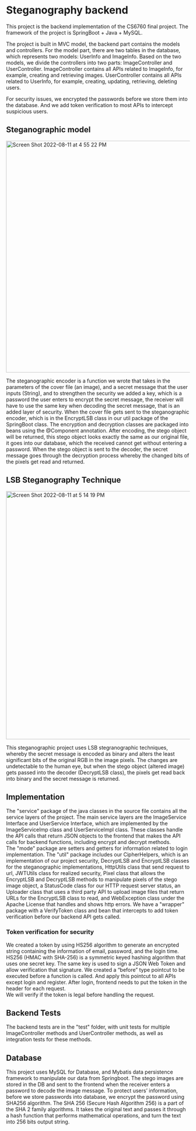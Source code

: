 # Steganography backend

This project is the backend implementation of the CS6760 final project. The framework of the project is 
SpringBoot + Java + MySQL.

The project is built in MVC model, the backend part contains the models and controllers. For the model 
part, there are two tables in the database, which represents two models: UserInfo and ImageInfo. Based 
on the two models, we divide the controllers into two parts: ImageController and UserController. 
ImageController contains all APIs related to ImageInfo, for example, creating and retrieving images.
UserController contains all APIs related to UserInfo, for example, creating, updating, retrieving, 
deleting users.

For security issues, we encrypted the passwords before we store them into the database. And we add token
verification to most APIs to intercept suspicious users.

## Steganographic model

<img width="633" alt="Screen Shot 2022-08-11 at 4 55 22 PM" src="https://user-images.githubusercontent.com/101501462/184261258-a3a27ab4-26bf-4d9e-bda0-88b672222ebc.png">

The steganographic encoder is a function we wrote that takes in the parameters of the cover file (an image), and a secret message that the user inputs (String), and to strengthen the security we added a key, which is a password the user enters to encrypt the secret message, the receiver will have to use the same key when decoding the secret message, that is an added layer of security. When the cover file gets sent to the steganographic encoder, which is in the EncryptLSB class in our util package of the SpringBoot class. The encryption and decryption classes are packaged into beans using the @Component annotation. After encoding, the stego object will be returned, this stego object looks exactly the same as our original file, it goes into our database, which the received cannot get without entering a password. When the stego object is sent to the decoder, the secret message goes through the decryption process whereby the changed bits of the pixels get read and returned.

## LSB Steganography Technique

<img width="678" alt="Screen Shot 2022-08-11 at 5 14 19 PM" src="https://user-images.githubusercontent.com/101501462/184262845-dcc83240-ced8-4162-a84f-1c4321463968.png">

This steganographic project uses LSB stegranographic techniques, whereby the secret message is encoded as binary and alters the least significant bits of the original RGB in the image pixels. The changes are undetectable to the human eye, but when the stego object (altered image) gets passed into the decoder (DecryptLSB class), the pixels get read back into binary and the secret message is returned. 

## Implementation

The "service" package of the java classes in the source file contains all the service layers of the project. The main service layers are the ImageService Interface and UserService Interface, which are implemented by the ImageServiceImp class and UserServiceImpl class. These classes handle the API calls that return JSON objects to the frontend that makes the API calls for backend functions, including encrypt and decrypt methods.  
The "mode" package are setters and getters for information related to login implementation.
The "util" package includes our CipherHelpers, which is an implementation of our project security, DecryptLSB and EncryptLSB classes for the steganographic implementations, HttpUtils class that send request to url, JWTUtils class for realized security, Pixel class that allows the EncryptLSB and DecryptLSB methods to manipulate pixels of the stego image object, a StatusCode class for our HTTP request server status, an Uploader class that uses a third party API to upload image files that return URLs for the EncryptLSB class to read, and WebException class under the Apache License that handles and shows http errors. 
We have a "wrapper" package with a VerifyToken class and bean that intercepts to add token verification before our backend API gets called. 

### Token verification for security

We created a token by using HS256 algorithm to generate an encrypted string containing the information of email, password, and the login time. 
HS256 (HMAC with SHA-256) is a symmetric keyed hashing algorithm that uses one secret key. The same key is used to sign a JSON Web Token and allow verification that signature.
We created a “before” type pointcut to be executed before a function is called. And apply this pointcut to all APIs except login and register.
After login, frontend needs to put the token in the header for each request.  
We will verify if the token is legal before handling the request.


## Backend Tests

The backend tests are in the "test" folder, with unit tests for multiple ImageController methods and UserController methods, as well as integration tests for these methods.

## Database

This project uses MySQL for Database, and Mybatis data persistence framework to manipulate our data from Springboot. The stego images are stored in the DB and sent to the frontend when the receiver enters a password to decode the image message.
To protect users’ information, before we store passwords into database, we encrypt the password using SHA256 algorithm. The SHA 256 (Secure Hash Algorithm 256) is a part of the SHA 2 family algorithms. It takes the original text and passes it through a hash function that performs mathematical operations, and turn the text into 256 bits output string.









